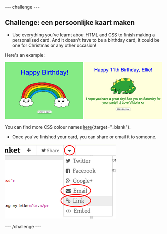 \--- challenge \---

## Challenge: een persoonlijke kaart maken

+ Use everything you've learnt about HTML and CSS to finish making a personalised card. And it doesn't have to be a birthday card, it could be one for Christmas or any other occasion!

Here's an example:

![screenshot](images/birthday-final.png)

You can find more CSS colour names [here](http://jumpto.cc/colours){:target="_blank"}.

+ Once you've finished your card, you can share or email it to someone.

![screenshot](images/birthday-share.png)

\--- /challenge \---